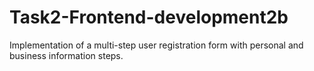 # Task2-Frontend-development2b
Implementation of a multi-step user registration form with personal and business information steps.
